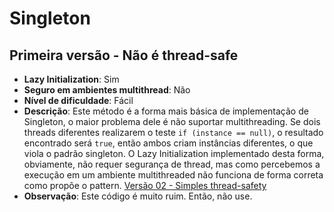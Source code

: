 ﻿Singleton
==========
Primeira versão - Não é thread-safe
----------

- **Lazy Initialization**: Sim
- **Seguro em ambientes multithread**: Não
- **Nível de dificuldade**: Fácil
- **Descrição**: Este método é a forma mais básica de implementação de Singleton, o maior problema dele é não suportar multithreading. 
                 Se dois threads diferentes realizarem o teste `if (instance == null)`, o resultado encontrado será `true`, então ambos criam instâncias diferentes, o que viola o padrão singleton. 
				 O Lazy Initialization implementado desta forma, obviamente, não requer segurança de thread, mas como percebemos a execução em um ambiente multithreaded não funciona de 
				 forma correta como propõe o pattern. [Versão 02 - Simples thread-safety](https://github.com/alexandredorea/GoF/tree/master/src/App/1.%20Pattern%20Creational/Object/5.%20Singleton/Version%2002)
- **Observação**: Este código é muito ruim. Então, não use.